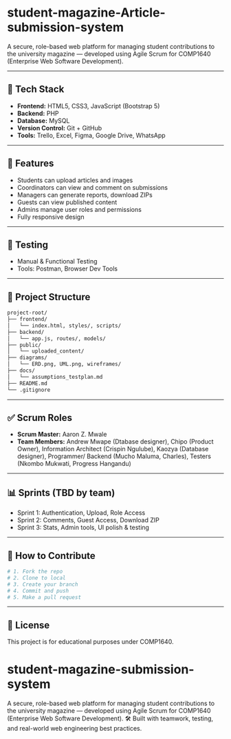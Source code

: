 # student-magazine-Article-submission-system
A secure, role-based web platform for managing student contributions to the university magazine — developed using Agile Scrum for COMP1640 (Enterprise Web Software Development).

---

## 🔧 Tech Stack
- **Frontend:** HTML5, CSS3, JavaScript (Bootstrap 5)
- **Backend:** PHP
- **Database:** MySQL
- **Version Control:** Git + GitHub
- **Tools:** Trello, Excel, Figma, Google Drive, WhatsApp

---

## 🚀 Features
- Students can upload articles and images
- Coordinators can view and comment on submissions
- Managers can generate reports, download ZIPs
- Guests can view published content
- Admins manage user roles and permissions
- Fully responsive design

---

## 🧪 Testing
- Manual & Functional Testing
- Tools: Postman, Browser Dev Tools

---

## 📁 Project Structure
```bash
project-root/
├── frontend/
│   └── index.html, styles/, scripts/
├── backend/
│   └── app.js, routes/, models/
├── public/
│   └── uploaded_content/
├── diagrams/
│   └── ERD.png, UML.png, wireframes/
├── docs/
│   └── assumptions_testplan.md
├── README.md
└── .gitignore
```

---

## ✅ Scrum Roles
- **Scrum Master:** Aaron Z. Mwale
- **Team Members:** Andrew Mwape (Dtabase designer), Chipo (Product Owner), Information Architect (Crispin Ngulube), Kaozya (Database designer), Programmer/ Backend (Mucho Maluma, Charles), Testers (Nkombo Mukwati, Progress Hangandu)
---

## 📊 Sprints (TBD by team)
- Sprint 1: Authentication, Upload, Role Access
- Sprint 2: Comments, Guest Access, Download ZIP
- Sprint 3: Stats, Admin tools, UI polish & testing

---

## 📌 How to Contribute
```bash
# 1. Fork the repo
# 2. Clone to local
# 3. Create your branch
# 4. Commit and push
# 5. Make a pull request
```

---

## 📜 License
This project is for educational purposes under COMP1640.
# student-magazine-submission-system
A secure, role-based web platform for managing student contributions to the university magazine — developed using Agile Scrum for COMP1640 (Enterprise Web Software Development). 🛠️ Built with teamwork, testing, and real-world web engineering best practices.

